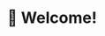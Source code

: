 ---
title: ":wave: Welcome!"
image: /img/welcome.webp
desc: 
        - >-
          My name is Will, it's nice to meet you! Or, nice to have you meet me. 
          I am a Junior and self-proclaimed 'Student Leader' studying Computer Science at Oregon State University. Go Beavs! 

        - >-
          You can learn more about me using the dropdown at the top of the card 
          (on mobile), or the options to the left (on desktop). If you keep 
          scrolling, you'll find overviews of some of my side-projects, 
          and a blog I sometimes write to.
nopage: true
links: 
    - link: https://github.com/VVill-ga/VVill-ga/blob/main/resume.pdf?raw=true
      text: My Resume
    - link: mailto:contact@vvill.dev 
      text: contact@vvill.dev
weight: 1
---